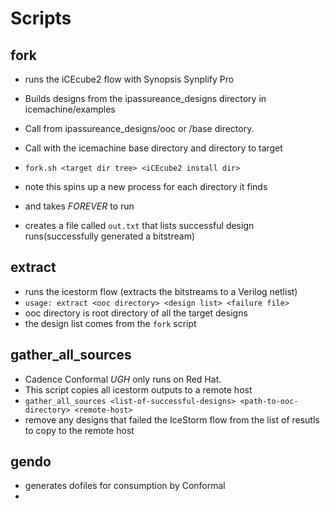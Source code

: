 # Scripts #

## fork ##

+ runs the iCEcube2 flow with Synopsis Synplify Pro
+ Builds designs from the ipassureance_designs directory in icemachine/examples

+ Call from ipassureance_designs/ooc or /base directory.

+ Call with the icemachine base directory and directory to target
+ ```fork.sh <target dir tree> <iCEcube2 install dir>```
+ note this spins up a new process for each directory it finds
+ and takes *_FOREVER_* to run 
+ creates a file called ```out.txt``` that lists successful design runs(successfully generated a bitstream)

## extract ##

+ runs the icestorm flow (extracts the bitstreams to a Verilog netlist)
+ ```usage: extract <ooc directory> <design list> <failure file>```
+ ooc directory is root directory of all the target designs
+ the design list comes from the ```fork``` script

## gather_all_sources ##
+ Cadence Conformal *_UGH_* only runs on Red Hat.
+ This script copies all icestorm outputs to a remote host
+ ```gather_all_sources <list-of-successful-designs> <path-to-ooc-directory> <remote-host>```
+ remove any designs that failed the IceStorm flow from the list of resutls to copy to the remote host

## gendo ##
+ generates dofiles for consumption by Conformal
+ 




  


